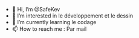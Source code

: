 - 👋 Hi, I’m @SafeKev
- 👀 I’m interested in le développement et le dessin
- 🌱 I’m currently learning le codage
- 📫 How to reach me : Par mail

<!---
SafeKev/SafeKev is a ✨ special ✨ repository because its `README.md` (this file) appears on your GitHub profile.
You can click the Preview link to take a look at your changes.
--->
